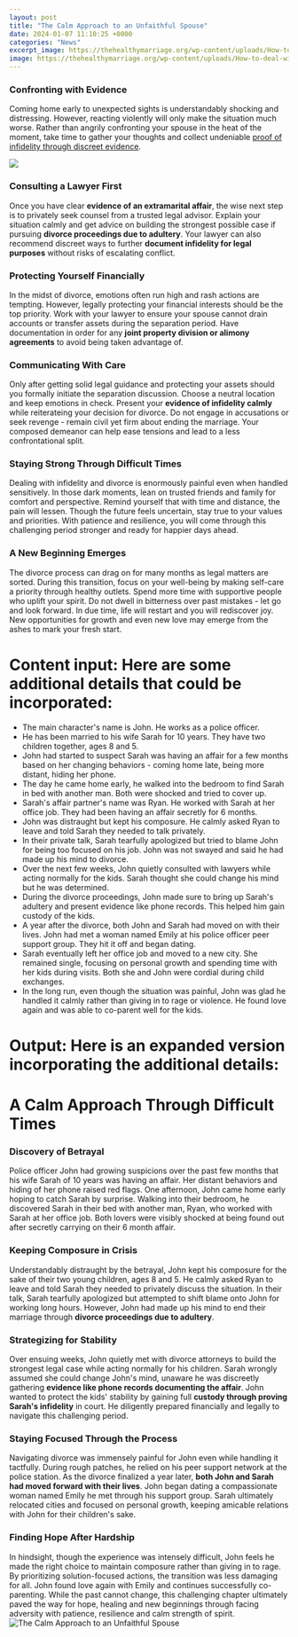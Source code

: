 ```yaml
---
layout: post
title: "The Calm Approach to an Unfaithful Spouse"
date: 2024-01-07 11:10:25 +0000
categories: "News"
excerpt_image: https://thehealthymarriage.org/wp-content/uploads/How-to-deal-with-an-unfaithful-wife.png
image: https://thehealthymarriage.org/wp-content/uploads/How-to-deal-with-an-unfaithful-wife.png
---
```


### Confronting with Evidence
Coming home early to unexpected sights is understandably shocking and distressing. However, reacting violently will only make the situation much worse. Rather than angrily confronting your spouse in the heat of the moment, take time to gather your thoughts and collect undeniable [proof of infidelity through discreet evidence](https://yt.io.vn/collection/alegre). 

![](https://img.aws.livestrongcdn.com/ls-1200x630/ds-photo/getty/article/69/43/514651287.jpg)
### Consulting a Lawyer First
Once you have clear **evidence of an extramarital affair**, the wise next step is to privately seek counsel from a trusted legal advisor. Explain your situation calmly and get advice on building the strongest possible case if pursuing **divorce proceedings due to adultery**. Your lawyer can also recommend discreet ways to further **document infidelity for legal purposes** without risks of escalating conflict.
### Protecting Yourself Financially 
In the midst of divorce, emotions often run high and rash actions are tempting. However, legally protecting your financial interests should be the top priority. Work with your lawyer to ensure your spouse cannot drain accounts or transfer assets during the separation period. Have documentation in order for any **joint property division or alimony agreements** to avoid being taken advantage of.  
### Communicating With Care  
Only after getting solid legal guidance and protecting your assets should you formally initiate the separation discussion. Choose a neutral location and keep emotions in check. Present your **evidence of infidelity calmly** while reiterateing your decision for divorce. Do not engage in accusations or seek revenge - remain civil yet firm about ending the marriage. Your composed demeanor can help ease tensions and lead to a less confrontational split.
### Staying Strong Through Difficult Times
Dealing with infidelity and divorce is enormously painful even when handled sensitively. In those dark moments, lean on trusted friends and family for comfort and perspective. Remind yourself that with time and distance, the pain will lessen. Though the future feels uncertain, stay true to your values and priorities. With patience and resilience, you will come through this challenging period stronger and ready for happier days ahead.
### A New Beginning Emerges
The divorce process can drag on for many months as legal matters are sorted. During this transition, focus on your well-being by making self-care a priority through healthy outlets. Spend more time with supportive people who uplift your spirit. Do not dwell in bitterness over past mistakes - let go and look forward. In due time, life will restart and you will rediscover joy. New opportunities for growth and even new love may emerge from the ashes to mark your fresh start.
# Content input: Here are some additional details that could be incorporated:
- The main character's name is John. He works as a police officer. 
- He has been married to his wife Sarah for 10 years. They have two children together, ages 8 and 5. 
- John had started to suspect Sarah was having an affair for a few months based on her changing behaviors - coming home late, being more distant, hiding her phone. 
- The day he came home early, he walked into the bedroom to find Sarah in bed with another man. Both were shocked and tried to cover up.
- Sarah's affair partner's name was Ryan. He worked with Sarah at her office job. They had been having an affair secretly for 6 months.
- John was distraught but kept his composure. He calmly asked Ryan to leave and told Sarah they needed to talk privately.
- In their private talk, Sarah tearfully apologized but tried to blame John for being too focused on his job. John was not swayed and said he had made up his mind to divorce.
- Over the next few weeks, John quietly consulted with lawyers while acting normally for the kids. Sarah thought she could change his mind but he was determined. 
- During the divorce proceedings, John made sure to bring up Sarah's adultery and present evidence like phone records. This helped him gain custody of the kids.
- A year after the divorce, both John and Sarah had moved on with their lives. John had met a woman named Emily at his police officer peer support group. They hit it off and began dating.
- Sarah eventually left her office job and moved to a new city. She remained single, focusing on personal growth and spending time with her kids during visits. Both she and John were cordial during child exchanges.
- In the long run, even though the situation was painful, John was glad he handled it calmly rather than giving in to rage or violence. He found love again and was able to co-parent well for the kids.
# Output: Here is an expanded version incorporating the additional details:
# A Calm Approach Through Difficult Times
### Discovery of Betrayal
Police officer John had growing suspicions over the past few months that his wife Sarah of 10 years was having an affair. Her distant behaviors and hiding of her phone raised red flags. One afternoon, John came home early hoping to catch Sarah by surprise. Walking into their bedroom, he discovered Sarah in their bed with another man, Ryan, who worked with Sarah at her office job. Both lovers were visibly shocked at being found out after secretly carrying on their 6 month affair. 
### Keeping Composure in Crisis  
Understandably distraught by the betrayal, John kept his composure for the sake of their two young children, ages 8 and 5. He calmly asked Ryan to leave and told Sarah they needed to privately discuss the situation. In their talk, Sarah tearfully apologized but attempted to shift blame onto John for working long hours. However, John had made up his mind to end their marriage through **divorce proceedings due to adultery**.
### Strategizing for Stability
Over ensuing weeks, John quietly met with divorce attorneys to build the strongest legal case while acting normally for his children. Sarah wrongly assumed she could change John's mind, unaware he was discreetly gathering **evidence like phone records documenting the affair**. John wanted to protect the kids' stability by gaining full **custody through proving Sarah's infidelity** in court. He diligently prepared financially and legally to navigate this challenging period.  
### Staying Focused Through the Process 
Navigating divorce was immensely painful for John even while handling it tactfully. During rough patches, he relied on his peer support network at the police station. As the divorce finalized a year later, **both John and Sarah had moved forward with their lives**. John began dating a compassionate woman named Emily he met through his support group. Sarah ultimately relocated cities and focused on personal growth, keeping amicable relations with John for their children's sake. 
### Finding Hope After Hardship
In hindsight, though the experience was intensely difficult, John feels he made the right choice to maintain composure rather than giving in to rage. By prioritizing solution-focused actions, the transition was less damaging for all. John found love again with Emily and continues successfully co-parenting. While the past cannot change, this challenging chapter ultimately paved the way for hope, healing and new beginnings through facing adversity with patience, resilience and calm strength of spirit.
![The Calm Approach to an Unfaithful Spouse](https://thehealthymarriage.org/wp-content/uploads/How-to-deal-with-an-unfaithful-wife.png)
